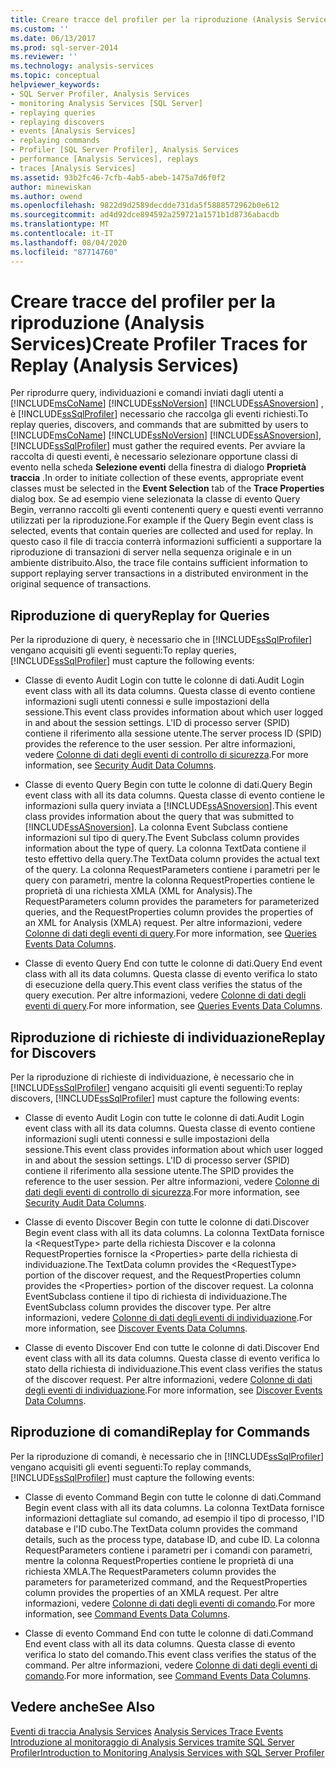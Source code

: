 ```yaml
---
title: Creare tracce del profiler per la riproduzione (Analysis Services) | Microsoft Docs
ms.custom: ''
ms.date: 06/13/2017
ms.prod: sql-server-2014
ms.reviewer: ''
ms.technology: analysis-services
ms.topic: conceptual
helpviewer_keywords:
- SQL Server Profiler, Analysis Services
- monitoring Analysis Services [SQL Server]
- replaying queries
- replaying discovers
- events [Analysis Services]
- replaying commands
- Profiler [SQL Server Profiler], Analysis Services
- performance [Analysis Services], replays
- traces [Analysis Services]
ms.assetid: 93b2fc46-7cfb-4ab5-abeb-1475a7d6f0f2
author: minewiskan
ms.author: owend
ms.openlocfilehash: 9822d9d2589decdde731da5f5888572962b0e612
ms.sourcegitcommit: ad4d92dce894592a259721a1571b1d8736abacdb
ms.translationtype: MT
ms.contentlocale: it-IT
ms.lasthandoff: 08/04/2020
ms.locfileid: "87714760"
---
```

# <a name="create-profiler-traces-for-replay-analysis-services"></a><span data-ttu-id="bb3be-102">Creare tracce del profiler per la riproduzione (Analysis Services)</span><span class="sxs-lookup"><span data-stu-id="bb3be-102">Create Profiler Traces for Replay (Analysis Services)</span></span>
  <span data-ttu-id="bb3be-103">Per riprodurre query, individuazioni e comandi inviati dagli utenti a [!INCLUDE[msCoName](../../includes/msconame-md.md)] [!INCLUDE[ssNoVersion](../../includes/ssnoversion-md.md)] [!INCLUDE[ssASnoversion](../../includes/ssasnoversion-md.md)] , è [!INCLUDE[ssSqlProfiler](../../includes/sssqlprofiler-md.md)] necessario che raccolga gli eventi richiesti.</span><span class="sxs-lookup"><span data-stu-id="bb3be-103">To replay queries, discovers, and commands that are submitted by users to [!INCLUDE[msCoName](../../includes/msconame-md.md)] [!INCLUDE[ssNoVersion](../../includes/ssnoversion-md.md)] [!INCLUDE[ssASnoversion](../../includes/ssasnoversion-md.md)], [!INCLUDE[ssSqlProfiler](../../includes/sssqlprofiler-md.md)] must gather the required events.</span></span> <span data-ttu-id="bb3be-104">Per avviare la raccolta di questi eventi, è necessario selezionare opportune classi di evento nella scheda **Selezione eventi** della finestra di dialogo **Proprietà traccia** .</span><span class="sxs-lookup"><span data-stu-id="bb3be-104">In order to initiate collection of these events, appropriate event classes must be selected in the **Event Selection** tab of the **Trace Properties** dialog box.</span></span> <span data-ttu-id="bb3be-105">Se ad esempio viene selezionata la classe di evento Query Begin, verranno raccolti gli eventi contenenti query e questi eventi verranno utilizzati per la riproduzione.</span><span class="sxs-lookup"><span data-stu-id="bb3be-105">For example if the Query Begin event class is selected, events that contain queries are collected and used for replay.</span></span> <span data-ttu-id="bb3be-106">In questo caso il file di traccia conterrà informazioni sufficienti a supportare la riproduzione di transazioni di server nella sequenza originale e in un ambiente distribuito.</span><span class="sxs-lookup"><span data-stu-id="bb3be-106">Also, the trace file contains sufficient information to support replaying server transactions in a distributed environment in the original sequence of transactions.</span></span>  
  
## <a name="replay-for-queries"></a><span data-ttu-id="bb3be-107">Riproduzione di query</span><span class="sxs-lookup"><span data-stu-id="bb3be-107">Replay for Queries</span></span>  
 <span data-ttu-id="bb3be-108">Per la riproduzione di query, è necessario che in [!INCLUDE[ssSqlProfiler](../../includes/sssqlprofiler-md.md)] vengano acquisiti gli eventi seguenti:</span><span class="sxs-lookup"><span data-stu-id="bb3be-108">To replay queries, [!INCLUDE[ssSqlProfiler](../../includes/sssqlprofiler-md.md)] must capture the following events:</span></span>  
  
-   <span data-ttu-id="bb3be-109">Classe di evento Audit Login con tutte le colonne di dati.</span><span class="sxs-lookup"><span data-stu-id="bb3be-109">Audit Login event class with all its data columns.</span></span> <span data-ttu-id="bb3be-110">Questa classe di evento contiene informazioni sugli utenti connessi e sulle impostazioni della sessione.</span><span class="sxs-lookup"><span data-stu-id="bb3be-110">This event class provides information about which user logged in and about the session settings.</span></span> <span data-ttu-id="bb3be-111">L'ID di processo server (SPID) contiene il riferimento alla sessione utente.</span><span class="sxs-lookup"><span data-stu-id="bb3be-111">The server process ID (SPID) provides the reference to the user session.</span></span> <span data-ttu-id="bb3be-112">Per altre informazioni, vedere [Colonne di dati degli eventi di controllo di sicurezza](https://docs.microsoft.com/bi-reference/trace-events/security-audit-data-columns).</span><span class="sxs-lookup"><span data-stu-id="bb3be-112">For more information, see [Security Audit Data Columns](https://docs.microsoft.com/bi-reference/trace-events/security-audit-data-columns).</span></span>  
  
-   <span data-ttu-id="bb3be-113">Classe di evento Query Begin con tutte le colonne di dati.</span><span class="sxs-lookup"><span data-stu-id="bb3be-113">Query Begin event class with all its data columns.</span></span> <span data-ttu-id="bb3be-114">Questa classe di evento contiene le informazioni sulla query inviata a [!INCLUDE[ssASnoversion](../../includes/ssasnoversion-md.md)].</span><span class="sxs-lookup"><span data-stu-id="bb3be-114">This event class provides information about the query that was submitted to [!INCLUDE[ssASnoversion](../../includes/ssasnoversion-md.md)].</span></span> <span data-ttu-id="bb3be-115">La colonna Event Subclass contiene informazioni sul tipo di query.</span><span class="sxs-lookup"><span data-stu-id="bb3be-115">The Event Subclass column provides information about the type of query.</span></span> <span data-ttu-id="bb3be-116">La colonna TextData contiene il testo effettivo della query.</span><span class="sxs-lookup"><span data-stu-id="bb3be-116">The TextData column provides the actual text of the query.</span></span> <span data-ttu-id="bb3be-117">La colonna RequestParameters contiene i parametri per le query con parametri, mentre la colonna RequestProperties contiene le proprietà di una richiesta XMLA (XML for Analysis).</span><span class="sxs-lookup"><span data-stu-id="bb3be-117">The RequestParameters column provides the parameters for parameterized queries, and the RequestProperties column provides the properties of an XML for Analysis (XMLA) request.</span></span> <span data-ttu-id="bb3be-118">Per altre informazioni, vedere [Colonne di dati degli eventi di query](https://docs.microsoft.com/bi-reference/trace-events/queries-events-data-columns).</span><span class="sxs-lookup"><span data-stu-id="bb3be-118">For more information, see [Queries Events Data Columns](https://docs.microsoft.com/bi-reference/trace-events/queries-events-data-columns).</span></span>  
  
-   <span data-ttu-id="bb3be-119">Classe di evento Query End con tutte le colonne di dati.</span><span class="sxs-lookup"><span data-stu-id="bb3be-119">Query End event class with all its data columns.</span></span> <span data-ttu-id="bb3be-120">Questa classe di evento verifica lo stato di esecuzione della query.</span><span class="sxs-lookup"><span data-stu-id="bb3be-120">This event class verifies the status of the query execution.</span></span> <span data-ttu-id="bb3be-121">Per altre informazioni, vedere [Colonne di dati degli eventi di query](https://docs.microsoft.com/bi-reference/trace-events/queries-events-data-columns).</span><span class="sxs-lookup"><span data-stu-id="bb3be-121">For more information, see [Queries Events Data Columns](https://docs.microsoft.com/bi-reference/trace-events/queries-events-data-columns).</span></span>  
  
## <a name="replay-for-discovers"></a><span data-ttu-id="bb3be-122">Riproduzione di richieste di individuazione</span><span class="sxs-lookup"><span data-stu-id="bb3be-122">Replay for Discovers</span></span>  
 <span data-ttu-id="bb3be-123">Per la riproduzione di richieste di individuazione, è necessario che in [!INCLUDE[ssSqlProfiler](../../includes/sssqlprofiler-md.md)] vengano acquisiti gli eventi seguenti:</span><span class="sxs-lookup"><span data-stu-id="bb3be-123">To replay discovers, [!INCLUDE[ssSqlProfiler](../../includes/sssqlprofiler-md.md)] must capture the following events:</span></span>  
  
-   <span data-ttu-id="bb3be-124">Classe di evento Audit Login con tutte le colonne di dati.</span><span class="sxs-lookup"><span data-stu-id="bb3be-124">Audit Login event class with all its data columns.</span></span> <span data-ttu-id="bb3be-125">Questa classe di evento contiene informazioni sugli utenti connessi e sulle impostazioni della sessione.</span><span class="sxs-lookup"><span data-stu-id="bb3be-125">This event class provides information about which user logged in and about the session settings.</span></span> <span data-ttu-id="bb3be-126">L'ID di processo server (SPID) contiene il riferimento alla sessione utente.</span><span class="sxs-lookup"><span data-stu-id="bb3be-126">The SPID provides the reference to the user session.</span></span> <span data-ttu-id="bb3be-127">Per altre informazioni, vedere [Colonne di dati degli eventi di controllo di sicurezza](https://docs.microsoft.com/bi-reference/trace-events/security-audit-data-columns).</span><span class="sxs-lookup"><span data-stu-id="bb3be-127">For more information, see [Security Audit Data Columns](https://docs.microsoft.com/bi-reference/trace-events/security-audit-data-columns).</span></span>  
  
-   <span data-ttu-id="bb3be-128">Classe di evento Discover Begin con tutte le colonne di dati.</span><span class="sxs-lookup"><span data-stu-id="bb3be-128">Discover Begin event class with all its data columns.</span></span> <span data-ttu-id="bb3be-129">La colonna TextData fornisce la \<RequestType> parte della richiesta Discover e la colonna RequestProperties fornisce la \<Properties> parte della richiesta di individuazione.</span><span class="sxs-lookup"><span data-stu-id="bb3be-129">The TextData column provides the \<RequestType> portion of the discover request, and the RequestProperties column provides the \<Properties> portion of the discover request.</span></span> <span data-ttu-id="bb3be-130">La colonna EventSubclass contiene il tipo di richiesta di individuazione.</span><span class="sxs-lookup"><span data-stu-id="bb3be-130">The EventSubclass column provides the discover type.</span></span> <span data-ttu-id="bb3be-131">Per altre informazioni, vedere [Colonne di dati degli eventi di individuazione](https://docs.microsoft.com/bi-reference/trace-events/discover-events-data-columns).</span><span class="sxs-lookup"><span data-stu-id="bb3be-131">For more information, see [Discover Events Data Columns](https://docs.microsoft.com/bi-reference/trace-events/discover-events-data-columns).</span></span>  
  
-   <span data-ttu-id="bb3be-132">Classe di evento Discover End con tutte le colonne di dati.</span><span class="sxs-lookup"><span data-stu-id="bb3be-132">Discover End event class with all its data columns.</span></span> <span data-ttu-id="bb3be-133">Questa classe di evento verifica lo stato della richiesta di individuazione.</span><span class="sxs-lookup"><span data-stu-id="bb3be-133">This event class verifies the status of the discover request.</span></span> <span data-ttu-id="bb3be-134">Per altre informazioni, vedere [Colonne di dati degli eventi di individuazione](https://docs.microsoft.com/bi-reference/trace-events/discover-events-data-columns).</span><span class="sxs-lookup"><span data-stu-id="bb3be-134">For more information, see [Discover Events Data Columns](https://docs.microsoft.com/bi-reference/trace-events/discover-events-data-columns).</span></span>  
  
## <a name="replay-for-commands"></a><span data-ttu-id="bb3be-135">Riproduzione di comandi</span><span class="sxs-lookup"><span data-stu-id="bb3be-135">Replay for Commands</span></span>  
 <span data-ttu-id="bb3be-136">Per la riproduzione di comandi, è necessario che in [!INCLUDE[ssSqlProfiler](../../includes/sssqlprofiler-md.md)] vengano acquisiti gli eventi seguenti:</span><span class="sxs-lookup"><span data-stu-id="bb3be-136">To replay commands, [!INCLUDE[ssSqlProfiler](../../includes/sssqlprofiler-md.md)] must capture the following events:</span></span>  
  
-   <span data-ttu-id="bb3be-137">Classe di evento Command Begin con tutte le colonne di dati.</span><span class="sxs-lookup"><span data-stu-id="bb3be-137">Command Begin event class with all its data columns.</span></span> <span data-ttu-id="bb3be-138">La colonna TextData fornisce informazioni dettagliate sul comando, ad esempio il tipo di processo, l'ID database e l'ID cubo.</span><span class="sxs-lookup"><span data-stu-id="bb3be-138">The TextData column provides the command details, such as the process type, database ID, and cube ID.</span></span> <span data-ttu-id="bb3be-139">La colonna RequestParameters contiene i parametri per i comandi con parametri, mentre la colonna RequestProperties contiene le proprietà di una richiesta XMLA.</span><span class="sxs-lookup"><span data-stu-id="bb3be-139">The RequestParameters column provides the parameters for parameterized command, and the RequestProperties column provides the properties of an XMLA request.</span></span> <span data-ttu-id="bb3be-140">Per altre informazioni, vedere [Colonne di dati degli eventi di comando](https://docs.microsoft.com/bi-reference/trace-events/command-events-data-columns).</span><span class="sxs-lookup"><span data-stu-id="bb3be-140">For more information, see [Command Events Data Columns](https://docs.microsoft.com/bi-reference/trace-events/command-events-data-columns).</span></span>  
  
-   <span data-ttu-id="bb3be-141">Classe di evento Command End con tutte le colonne di dati.</span><span class="sxs-lookup"><span data-stu-id="bb3be-141">Command End event class with all its data columns.</span></span> <span data-ttu-id="bb3be-142">Questa classe di evento verifica lo stato del comando.</span><span class="sxs-lookup"><span data-stu-id="bb3be-142">This event class verifies the status of the command.</span></span> <span data-ttu-id="bb3be-143">Per altre informazioni, vedere [Colonne di dati degli eventi di comando](https://docs.microsoft.com/bi-reference/trace-events/command-events-data-columns).</span><span class="sxs-lookup"><span data-stu-id="bb3be-143">For more information, see [Command Events Data Columns](https://docs.microsoft.com/bi-reference/trace-events/command-events-data-columns).</span></span>  
  
## <a name="see-also"></a><span data-ttu-id="bb3be-144">Vedere anche</span><span class="sxs-lookup"><span data-stu-id="bb3be-144">See Also</span></span>  
 <span data-ttu-id="bb3be-145">[Eventi di traccia Analysis Services](https://docs.microsoft.com/bi-reference/trace-events/analysis-services-trace-events) </span><span class="sxs-lookup"><span data-stu-id="bb3be-145">[Analysis Services Trace Events](https://docs.microsoft.com/bi-reference/trace-events/analysis-services-trace-events) </span></span>  
 [<span data-ttu-id="bb3be-146">Introduzione al monitoraggio di Analysis Services tramite SQL Server Profiler</span><span class="sxs-lookup"><span data-stu-id="bb3be-146">Introduction to Monitoring Analysis Services with SQL Server Profiler</span></span>](introduction-to-monitoring-analysis-services-with-sql-server-profiler.md)  
  
  

